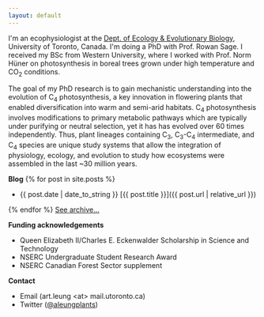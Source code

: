 ```yaml
---
layout: default
---
```


I'm an ecophysiologist at the <a href='https://eeb.utoronto.ca'>Dept. of Ecology & Evolutionary Biology</a>, University of Toronto, Canada. I'm doing a PhD with Prof. Rowan Sage. I received my BSc from Western University, where I worked with Prof. Norm Hüner on photosynthesis in boreal trees grown under high temperature and CO<sub>2</sub> conditions.

The goal of my PhD research is to gain mechanistic understanding into the evolution of C<sub>4</sub> photosynthesis, a key innovation in flowering plants that enabled diversification into warm and semi-arid habitats. C<sub>4</sub> photosynthesis involves modifications to primary metabolic pathways which are typically under purifying or neutral selection, yet it has has evolved over 60 times independently. Thus, plant lineages containing C<sub>3</sub>, C<sub>3</sub>-C<sub>4</sub> intermediate, and C<sub>4</sub> species are unique study systems that allow the integration of physiology, ecology, and evolution to study how ecosystems were assembled in the last ~30 million years.

**Blog**
{% for post in site.posts %}
- {{ post.date | date_to_string }} [{{ post.title }}]({{ post.url | relative_url }})<br>

{% endfor %}
[See archive...](/archive)

**Funding acknowledgements**
- Queen Elizabeth II/Charles E. Eckenwalder Scholarship in Science and Technology
- NSERC Undergraduate Student Research Award
- NSERC Canadian Forest Sector supplement

**Contact**
- Email (art.leung \<at\> mail.utoronto.ca)
- Twitter ([@aleungplants](https://twitter.com/aleungplants))
